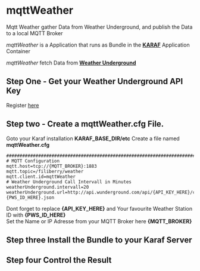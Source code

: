 # mqttWeather 
Mqtt Weather gather Data from Weather Underground, and publish the Data to a local MQTT Broker

*mqttWeather* is a Application that runs as Bundle in the [**KARAF**](http://karaf.apache.org/) Application Container 

*mqttWeather* fetch Data from [**Weather Underground**](https://www.wunderground.com/?apiref=f6b55eeacae18321)  

## Step One - Get your Weather Underground API Key
Register [here](https://www.wunderground.com/weather/api/)

## Step two - Create a **mqttWeather.cfg** File. 

Goto your Karaf installation **KARAF_BASE_DIR/etc** 
Create a file named **mqttWeather.cfg**
```
############################################################################
# MQTT Configuration
mqtt.host=tcp://{MQTT_BROKER}:1883
mqtt.topic=/filiberry/weather
mqtt.client.id=mqttWeather
# Weather Underground Call Intervall in Minutes
weatherUnderground.intervall=20
weatherUnderground.url=http://api.wunderground.com/api/{API_KEY_HERE}/conditions/q/pws:{PWS_ID_HERE}.json
```
Dont forget to replace **{API_KEY_HERE}** 
and Your favourite Weather Station ID with **{PWS_ID_HERE}**  
Set the Name or IP Adresse from your MQTT Broker here **{MQTT_BROKER}**

## Step three Install the Bundle to your Karaf Server

## Step four Control the Result
